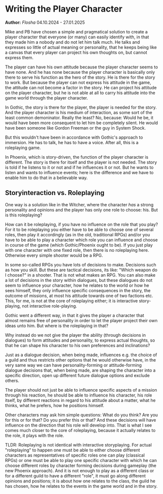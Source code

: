 # Writing the Player Character

**Author:** *Flosha*
04.10.2024 - 27.01.2025

Mike and PB have chosen a simple and pragmatical solution to create a player character that everyone (or many) can easily identify with, in that they made him a nobody and do not let him talk much. He talks and expresses so little of actual meaning or personality, that he keeps being like a canvas that every player can project his own thoughts on, but cannot express them. 

The player can have his own attitude because the player character seems to have none. And he has none because the player character is basically only there to serve his function as the hero of the story. He is there for the story to work. But because the player can not express his attitude in the game, the attitude can not become a factor in the story. He can project his attitude on the player character, but he is not able at all to carry his attitude into the game world through the player character. 

In Gothic, the story is there for the player, the player is needed for the story. And the player character is his medium of interaction, as some sort of the least common demoninator. Really the least? No, because: Would he be, it would have been more consequent to let him be completely silent. He would have been someone like Gordon Freeman or the guy in System Shock. 

But this wouldn't have been in accordance with Gothic's approach to immersion. He has to talk, he has to have a voice. After all, this is a roleplaying game. 

In Phoenix, which is story-driven, the function of the player character is different. The story is there for itself and the player is not needed. The story is told if he listens to it or not and if he influences it or not. But he wants to listen and wants to influence events; here is the difference and we have to enable him to do that in a believable way.


## Storyinteraction vs. Roleplaying

One way is a solution like in the Witcher, where the character *has* a strong personality and opinions and the player has only one role to choose: his. But is this roleplaying? 

How can it be roleplaying, if you have no influence on the role that you play? For it to be roleplaying you either have to be able to choose one of several roles, then play it accordingly (as in the old, traditional RPGs) and/or you have to be able to play a character which role you can influence and choose in course of the game (which Gothic/Phoenix ought to be). If you just play with one character with one fixed role, then there is no roleplaying here. Otherwise every simple shooter would be a RPG.

In some so-called RPGs you have lots of decisions to make. Decisions such as how you skill. But these are tactical decisions, its like: "Which weapon do I choose?" in a shooter. That is not what makes an RPG.
You can also make a lot of decisions in the story within dialogues, but these dialogues do not seem to influence your character, how he relates to the world or how he sees himself, they only influence specific consequences in the story, the outcome of missions, at most his attitude towards one of two factions etc. This, for me, is not at the core of roleplaying either; it is interactive story-playing, not interactive role-playing. 

Gothic went a different way, in that it gives the player a character that almost remains free of personality in order to let the player project their own ideas unto him. But where is the roleplaying in that?

Why instead do we not give the player the ability (through decisions in dialogues) to form attitudes and personality, to express actual thoughts, so that he can shape his character to his own preferences and inclinations? 

Just as a dialogue decision, when being made, influences e.g. the choice of a guild and thus restricts other options that he would otherwise have, in the very same way we can have personality-forming or attitude-forming dialogue decisions that, when being made, are shaping the character into a specific direction, open up different future dialogue options and exclude others. 

The player should not just be able to influence specific aspects of a mission through his reaction, he should be able to influence his character, his role itself, by different reactions in regard to his attitude about a matter, what he thinks, what he prefers, how he positions himself. 

Other characters may ask him simple questions: What do you think? Are you for this or for that? Do you prefer this or that? And these decisions will have influence on the direction that his role will develop into. That is what I see comes much closer to the core of roleplaying, because it actually relates to the role, it plays with the role. 

TLDR: Roleplaying is not identical with interactive storyplaying. For actual "roleplaying" to happen one must be able to either choose different characters as representatives of specific roles one can play (classical RPGs) or one must be able to play one specific character with which he can choose different roles by character forming decisions during gameplay (the new Phoenix approach). And it is not enough to play as a different class or for a different guild to have a different "role", it must go along different opinions and positions; it is about how one relates to the class, the guild he has chosen, how he relates to the events in the game world and in the story. 



